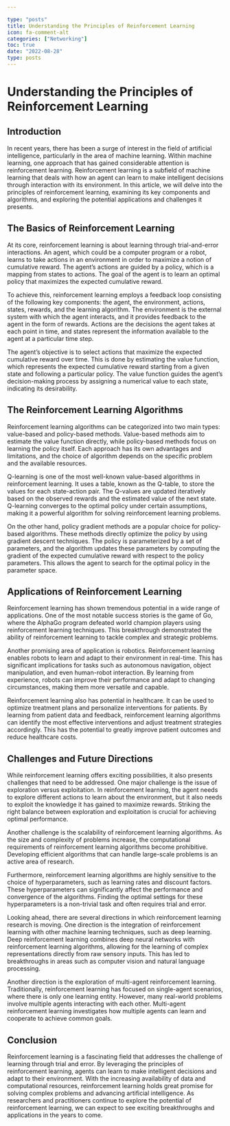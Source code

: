 ```yaml
---

type: "posts"
title: Understanding the Principles of Reinforcement Learning
icon: fa-comment-alt
categories: ["Networking"]
toc: true
date: "2022-08-28"
type: posts
---
```





# Understanding the Principles of Reinforcement Learning

## Introduction

In recent years, there has been a surge of interest in the field of artificial intelligence, particularly in the area of machine learning. Within machine learning, one approach that has gained considerable attention is reinforcement learning. Reinforcement learning is a subfield of machine learning that deals with how an agent can learn to make intelligent decisions through interaction with its environment. In this article, we will delve into the principles of reinforcement learning, examining its key components and algorithms, and exploring the potential applications and challenges it presents.

## The Basics of Reinforcement Learning

At its core, reinforcement learning is about learning through trial-and-error interactions. An agent, which could be a computer program or a robot, learns to take actions in an environment in order to maximize a notion of cumulative reward. The agent’s actions are guided by a policy, which is a mapping from states to actions. The goal of the agent is to learn an optimal policy that maximizes the expected cumulative reward.

To achieve this, reinforcement learning employs a feedback loop consisting of the following key components: the agent, the environment, actions, states, rewards, and the learning algorithm. The environment is the external system with which the agent interacts, and it provides feedback to the agent in the form of rewards. Actions are the decisions the agent takes at each point in time, and states represent the information available to the agent at a particular time step.

The agent’s objective is to select actions that maximize the expected cumulative reward over time. This is done by estimating the value function, which represents the expected cumulative reward starting from a given state and following a particular policy. The value function guides the agent’s decision-making process by assigning a numerical value to each state, indicating its desirability.

## The Reinforcement Learning Algorithms

Reinforcement learning algorithms can be categorized into two main types: value-based and policy-based methods. Value-based methods aim to estimate the value function directly, while policy-based methods focus on learning the policy itself. Each approach has its own advantages and limitations, and the choice of algorithm depends on the specific problem and the available resources.

Q-learning is one of the most well-known value-based algorithms in reinforcement learning. It uses a table, known as the Q-table, to store the values for each state-action pair. The Q-values are updated iteratively based on the observed rewards and the estimated value of the next state. Q-learning converges to the optimal policy under certain assumptions, making it a powerful algorithm for solving reinforcement learning problems.

On the other hand, policy gradient methods are a popular choice for policy-based algorithms. These methods directly optimize the policy by using gradient descent techniques. The policy is parameterized by a set of parameters, and the algorithm updates these parameters by computing the gradient of the expected cumulative reward with respect to the policy parameters. This allows the agent to search for the optimal policy in the parameter space.

## Applications of Reinforcement Learning

Reinforcement learning has shown tremendous potential in a wide range of applications. One of the most notable success stories is the game of Go, where the AlphaGo program defeated world champion players using reinforcement learning techniques. This breakthrough demonstrated the ability of reinforcement learning to tackle complex and strategic problems.

Another promising area of application is robotics. Reinforcement learning enables robots to learn and adapt to their environment in real-time. This has significant implications for tasks such as autonomous navigation, object manipulation, and even human-robot interaction. By learning from experience, robots can improve their performance and adapt to changing circumstances, making them more versatile and capable.

Reinforcement learning also has potential in healthcare. It can be used to optimize treatment plans and personalize interventions for patients. By learning from patient data and feedback, reinforcement learning algorithms can identify the most effective interventions and adjust treatment strategies accordingly. This has the potential to greatly improve patient outcomes and reduce healthcare costs.

## Challenges and Future Directions

While reinforcement learning offers exciting possibilities, it also presents challenges that need to be addressed. One major challenge is the issue of exploration versus exploitation. In reinforcement learning, the agent needs to explore different actions to learn about the environment, but it also needs to exploit the knowledge it has gained to maximize rewards. Striking the right balance between exploration and exploitation is crucial for achieving optimal performance.

Another challenge is the scalability of reinforcement learning algorithms. As the size and complexity of problems increase, the computational requirements of reinforcement learning algorithms become prohibitive. Developing efficient algorithms that can handle large-scale problems is an active area of research.

Furthermore, reinforcement learning algorithms are highly sensitive to the choice of hyperparameters, such as learning rates and discount factors. These hyperparameters can significantly affect the performance and convergence of the algorithms. Finding the optimal settings for these hyperparameters is a non-trivial task and often requires trial and error.

Looking ahead, there are several directions in which reinforcement learning research is moving. One direction is the integration of reinforcement learning with other machine learning techniques, such as deep learning. Deep reinforcement learning combines deep neural networks with reinforcement learning algorithms, allowing for the learning of complex representations directly from raw sensory inputs. This has led to breakthroughs in areas such as computer vision and natural language processing.

Another direction is the exploration of multi-agent reinforcement learning. Traditionally, reinforcement learning has focused on single-agent scenarios, where there is only one learning entity. However, many real-world problems involve multiple agents interacting with each other. Multi-agent reinforcement learning investigates how multiple agents can learn and cooperate to achieve common goals.

## Conclusion

Reinforcement learning is a fascinating field that addresses the challenge of learning through trial and error. By leveraging the principles of reinforcement learning, agents can learn to make intelligent decisions and adapt to their environment. With the increasing availability of data and computational resources, reinforcement learning holds great promise for solving complex problems and advancing artificial intelligence. As researchers and practitioners continue to explore the potential of reinforcement learning, we can expect to see exciting breakthroughs and applications in the years to come.